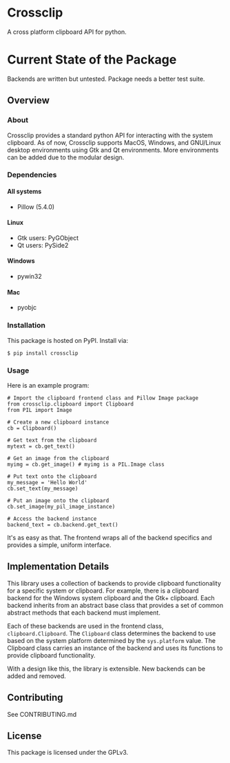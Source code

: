 # Crossclip
A cross platform clipboard API for python.

# Current State of the Package
Backends are written but untested. Package needs a better test
suite.

## Overview

### About
Crossclip provides a standard python API for interacting with the system
clipboard. As of now, Crossclip supports MacOS, Windows, and GNU/Linux desktop
environments using Gtk and Qt environments. More environments can be added due
to the modular design.

### Dependencies

#### All systems
* Pillow (5.4.0)

#### Linux
* Gtk users: PyGObject
* Qt users: PySide2

#### Windows
* pywin32

#### Mac
* pyobjc

### Installation
This package is hosted on PyPI. Install via:

`$ pip install crossclip`

### Usage
Here is an example program:
```
# Import the clipboard frontend class and Pillow Image package
from crossclip.clipboard import Clipboard
from PIL import Image

# Create a new clipboard instance
cb = Clipboard()

# Get text from the clipboard
mytext = cb.get_text()

# Get an image from the clipboard
myimg = cb.get_image() # myimg is a PIL.Image class

# Put text onto the clipboard
my_message = 'Hello World'
cb.set_text(my_message)

# Put an image onto the clipboard
cb.set_image(my_pil_image_instance)

# Access the backend instance
backend_text = cb.backend.get_text()
```

It's as easy as that. The frontend wraps all of the backend specifics and
provides a simple, uniform interface.

## Implementation Details
This library uses a collection of backends to provide clipboard functionality
for a specific system or clipboard. For example, there is a clipboard backend
for the Windows system clipboard and the Gtk+ clipboard. Each backend inherits
from an abstract base class that provides a set of common abstract methods that
each backend must implement.

Each of these backends are used in the frontend class, `clipboard.Clipboard`.
The `Clipboard` class determines the backend to use based on the system platform
determined by the `sys.platform` value. The Clipboard class carries an instance
of the backend and uses its functions to provide clipboard functionality.

With a design like this, the library is extensible. New backends can be added
and removed.

## Contributing
See CONTRIBUTING.md

## License
This package is licensed under the GPLv3.
